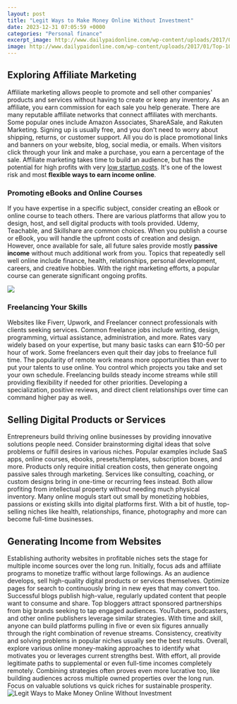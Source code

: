 ```yaml
---
layout: post
title: "Legit Ways to Make Money Online Without Investment"
date: 2023-12-31 07:05:59 +0000
categories: "Personal finance"
excerpt_image: http://www.dailypaidonline.com/wp-content/uploads/2017/01/Top-10-Legit-Ways-To-Make-Money-Online-Without-Investment-1.jpg
image: http://www.dailypaidonline.com/wp-content/uploads/2017/01/Top-10-Legit-Ways-To-Make-Money-Online-Without-Investment-1.jpg
---
```


## Exploring Affiliate Marketing
Affiliate marketing allows people to promote and sell other companies' products and services without having to create or keep any inventory. As an affiliate, you earn commission for each sale you help generate. There are many reputable affiliate networks that connect affiliates with merchants. Some popular ones include Amazon Associates, ShareASale, and Rakuten Marketing. 
Signing up is usually free, and you don't need to worry about shipping, returns, or customer support. All you do is place promotional links and banners on your website, blog, social media, or emails. When visitors click through your link and make a purchase, you earn a percentage of the sale. Affiliate marketing takes time to build an audience, but has the potential for high profits with very [low startup costs](https://store.fi.io.vn/chihuahuas-xmas-lighting-matching-ugly-chihuahua-dog-christmas-81-chihuahua-dog). It's one of the lowest risk and most **flexible ways to earn income online**.
### Promoting eBooks and Online Courses  
If you have expertise in a specific subject, consider creating an eBook or online course to teach others. There are various platforms that allow you to design, host, and sell digital products with tools provided. Udemy, Teachable, and Skillshare are common choices. 
When you publish a course or eBook, you will handle the upfront costs of creation and design. However, once available for sale, all future sales provide mostly **passive income** without much additional work from you. Topics that repeatedly sell well online include finance, health, relationships, personal development, careers, and creative hobbies. With the right marketing efforts, a popular course can generate significant ongoing profits.

![](http://www.dailypaidonline.com/wp-content/uploads/2017/01/How-to-Make-Money-Online-Without-Investment-10-Legit-Ways.jpg)
### Freelancing Your Skills
Websites like Fiverr, Upwork, and Freelancer connect professionals with clients seeking services. Common freelance jobs include writing, design, programming, virtual assistance, administration, and more. Rates vary widely based on your expertise, but many basic tasks can earn $10-50 per hour of work. 
Some freelancers even quit their day jobs to freelance full time. The popularity of remote work means more opportunities than ever to put your talents to use online. You control which projects you take and set your own schedule. Freelancing builds steady income streams while still providing flexibility if needed for other priorities. Developing a specialization, positive reviews, and direct client relationships over time can command higher pay as well.
## Selling Digital Products or Services 
Entrepreneurs build thriving online businesses by providing innovative solutions people need. Consider brainstorming digital ideas that solve problems or fulfill desires in various niches. Popular examples include SaaS apps, online courses, ebooks, presets/templates, subscription boxes, and more. 
Products only require initial creation costs, then generate ongoing passive sales through marketing. Services like consulting, coaching, or custom designs bring in one-time or recurring fees instead. Both allow profiting from intellectual property without needing much physical inventory. Many online moguls start out small by monetizing hobbies, passions or existing skills into digital platforms first. With a bit of hustle, top-selling niches like health, relationships, finance, photography and more can become full-time businesses.
## Generating Income from Websites
Establishing authority websites in profitable niches sets the stage for multiple income sources over the long run. Initially, focus ads and affiliate programs to monetize traffic without large followings. As an audience develops, sell high-quality digital products or services themselves. Optimize pages for search to continuously bring in new eyes that may convert too.
Successful blogs publish high-value, regularly updated content that people want to consume and share. Top bloggers attract sponsored partnerships from big brands seeking to tap engaged audiences. YouTubers, podcasters, and other online publishers leverage similar strategies. With time and skill, anyone can build platforms pulling in five or even six figures annually through the right combination of revenue streams. Consistency, creativity and solving problems in popular niches usually see the best results. 
Overall, explore various online money-making approaches to identify what motivates you or leverages current strengths best. With effort, all provide legitimate paths to supplemental or even full-time incomes completely remotely. Combining strategies often proves even more lucrative too, like building audiences across multiple owned properties over the long run. Focus on valuable solutions vs quick riches for sustainable prosperity.
![Legit Ways to Make Money Online Without Investment](http://www.dailypaidonline.com/wp-content/uploads/2017/01/Top-10-Legit-Ways-To-Make-Money-Online-Without-Investment-1.jpg)